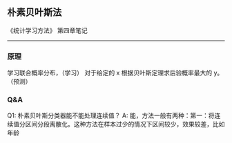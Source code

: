 ## 朴素贝叶斯法
《统计学习方法》 第四章笔记
- - - - -
### 原理
学习联合概率分布，（学习）
对于给定的 x 根据贝叶斯定理求后验概率最大的 y。（预测）
### Q&A
Q1: 朴素贝叶斯分类器能不能处理连续值？
A: 能，方法一般有两种：第一：将连续值分区间分段离散化。这种方法在样本过少的情况下区间较少，效果较差，比如年龄